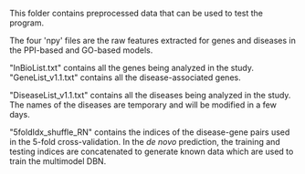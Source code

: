 This folder contains preprocessed data that can be used to test the program.

The four 'npy' files are the raw features extracted for genes and diseases in the PPI-based and GO-based models.

"InBioList.txt" contains all the genes being analyzed in the study.
"GeneList_v1.1.txt" contains all the disease-associated genes.

"DiseaseList_v1.1.txt" contains all the diseases being analyzed in the study. The names of the diseases are temporary and will be modified in a few days.

"5foldIdx_shuffle_RN" contains the indices of the disease-gene pairs used in the 5-fold cross-validation. In the _de novo_ prediction, the training and testing indices are concatenated to generate known data which are used to train the multimodel DBN.
